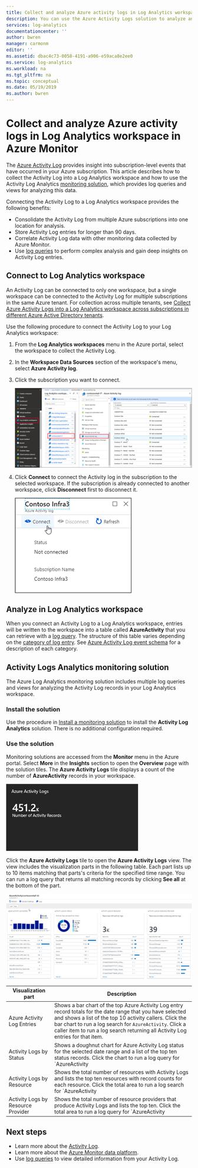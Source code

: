```yaml
---
title: Collect and analyze Azure activity logs in Log Analytics workspace | Microsoft Docs
description: You can use the Azure Activity Logs solution to analyze and search the Azure activity log across all your Azure subscriptions.
services: log-analytics
documentationcenter: ''
author: bwren
manager: carmonm
editor: ''
ms.assetid: dbac4c73-0058-4191-a906-e59aca8e2ee0
ms.service: log-analytics
ms.workload: na
ms.tgt_pltfrm: na
ms.topic: conceptual
ms.date: 05/19/2019
ms.author: bwren
---
```


# Collect and analyze Azure activity logs in Log Analytics workspace in Azure Monitor
The [Azure Activity Log](activity-logs-overview.md) provides insight into subscription-level events that have occurred in your Azure subscription. This article describes how to collect the Activity Log into a Log Analytics workspace and how to use the Activity Log Analytics [monitoring solution](../insights/solutions.md), which provides log queries and views for analyzing this data. 

Connecting the Activity Log to a Log Analytics workspace provides the following benefits:

- Consolidate the Activity Log from multiple Azure subscriptions into one location for analysis.
- Store Activity Log entries for longer than 90 days.
- Correlate Activity Log data with other monitoring data collected by Azure Monitor.
- Use [log queries](../log-query/log-query-overview.md) to perform complex analysis and gain deep insights on Activity Log entries.

## Connect to Log Analytics workspace
An Activity Log can be connected to only one workspace, but a single workspace can be connected to the Activity Log for multiple subscriptions in the same Azure tenant. For collection across multiple tenants, see [Collect Azure Activity Logs into a Log Analytics workspace across subscriptions in different Azure Active Directory tenants](activity-log-collect-tenants.md).

Use the following procedure to connect the Activity Log to your Log Analytics workspace:

1. From the **Log Analytics workspaces** menu in the Azure portal, select the workspace to collect the Activity Log.
1. In the **Workspace Data Sources** section of the workspace's menu, select **Azure Activity log**.
1. Click the subscription you want to connect.

    ![Workspaces](media/activity-log-export/workspaces.png)

1. Click **Connect** to connect the Activity log in the subscription to the selected workspace. If the subscription is already connected to another workspace, click **Disconnect** first to disconnect it.

    ![Connect Workspaces](media/activity-log-export/connect-workspace.png)

## Analyze in Log Analytics workspace
When you connect an Activity Log to a Log Analytics workspace, entries will be written to the workspace into a table called **AzureActivity** that you can retrieve with a [log query](../log-query/log-query-overview.md). The structure of this table varies depending on the [category of log entry](activity-logs-overview.md#categories-in-the-activity-log). See [Azure Activity Log event schema](activity-log-schema.md) for a description of each category.

## Activity Logs Analytics monitoring solution
The Azure Log Analytics monitoring solution includes multiple log queries and views for analyzing the Activity Log records in your Log Analytics workspace.

### Install the solution
Use the procedure in [Install a monitoring solution](../insights/solutions.md#install-a-monitoring-solution) to install the **Activity Log Analytics** solution. There is no additional configuration required.

### Use the solution
Monitoring solutions are accessed from the **Monitor** menu in the Azure portal. Select **More** in the **Insights** section to open the **Overview** page with the solution tiles. The **Azure Activity Logs** tile displays a count of the number of **AzureActivity** records in your workspace.

![Azure Activity Logs tile](media/collect-activity-logs/azure-activity-logs-tile.png)


Click the **Azure Activity Logs** tile to open the **Azure Activity Logs** view. The view includes the visualization parts in the following table. Each part lists up to 10 items matching that parts's criteria for the specified time range. You can run a log query that returns all  matching records by clicking **See all** at the bottom of the part.

![Azure Activity Logs dashboard](media/collect-activity-logs/activity-log-dash.png)

| Visualization part | Description |
| --- | --- |
| Azure Activity Log Entries | Shows a bar chart of the top Azure Activity Log entry record totals for the date range that you have selected and shows a list of the top 10 activity callers. Click the bar chart to run a log search for `AzureActivity`. Click a caller item to run a log search returning all Activity Log entries for that item. |
| Activity Logs by Status | Shows a doughnut chart for Azure Activity Log status for the selected date range and a list of the top ten status records. Click the chart to run a log query for `AzureActivity | summarize AggregatedValue = count() by ActivityStatus`. Click a status item to run a log search returning all Activity Log entries for that status record. |
| Activity Logs by Resource | Shows the total number of resources with Activity Logs and lists the top ten resources with record counts for each resource. Click the total area to run a log search for `AzureActivity | summarize AggregatedValue = count() by Resource`, which shows all Azure resources available to the solution. Click a resource to run a log query returning all activity records for that resource. |
| Activity Logs by Resource Provider | Shows the total number of resource providers that produce Activity Logs and lists the top ten. Click the total area to run a log query for `AzureActivity | summarize AggregatedValue = count() by ResourceProvider`, which shows all Azure resource providers. Click a resource provider to run a log query returning all activity records for the provider. |

## Next steps

- Learn more about the [Activity Log](activity-logs-overview.md).
- Learn more about the [Azure Monitor data platform](data-platform.md).
- Use [log queries](../log-query/log-query-overview.md) to view detailed information from your Activity Log.
